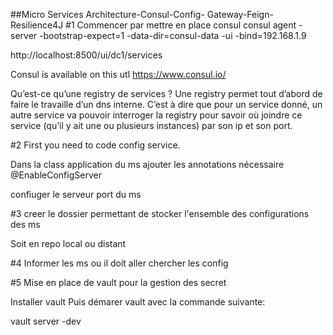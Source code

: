 
##Micro Services Architecture-Consul-Config- Gateway-Feign-Resilience4J
#1 Commencer par mettre en place consul
consul agent -server -bootstrap-expect=1 -data-dir=consul-data -ui -bind=192.168.1.9

http://localhost:8500/ui/dc1/services

Consul is available on this utl https://www.consul.io/

Qu’est-ce qu’une registry de services ?
Une registry permet tout d’abord de faire le travaille d’un dns interne. 
C’est à dire que pour un service donné, un autre service va pouvoir interroger la registry pour savoir où joindre ce service 
(qu’il y ait une ou plusieurs instances) par son ip et son port.



#2 First you need to code config service.

Dans la class application du ms ajouter les annotations nécessaire
@EnableConfigServer

confiuger le serveur port du ms

#3 creer le dossier permettant de stocker l'ensemble des configurations des ms

Soit en repo local ou distant

#4 Informer les ms ou il doit aller chercher les config

#5 Mise en place de vault pour la gestion des secret

Installer vault
Puis démarer vault avec la commande suivante:

vault server -dev



